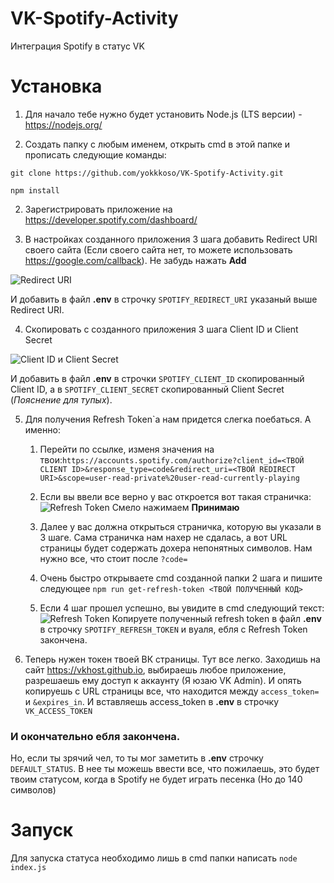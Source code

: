 # VK-Spotify-Activity
Интеграция Spotify в статус VK

# Установка
1. Для начало тебе нужно будет установить Node.js (LTS версии) - https://nodejs.org/


2. Создать папку с любым именем, открыть cmd в этой папке и прописать следующие команды:

`git clone https://github.com/yokkkoso/VK-Spotify-Activity.git`

`npm install`

2. Зарегистрировать приложение на https://developer.spotify.com/dashboard/
   

3. В настройках созданного приложения 3 шага добавить Redirect URI своего сайта (Если своего сайта нет, то можете использовать https://google.com/callback). Не забудь нажать **Add**

![Redirect URI](https://sun9-14.userapi.com/impg/zkTtLoG34lbtHCIcz19FbO-9x4PhUo11gj_vPw/tbs2BqoEmCA.jpg?size=1918x979&quality=96&proxy=1&sign=b1d6262b8e41684fb7aa68e12d4e1332&type=album)

И добавить в файл **.env** в строчку `SPOTIFY_REDIRECT_URI` указаный выше Redirect URI.

4. Скопировать с созданного приложения 3 шага Client ID и Client Secret

![Client ID и Client Secret](https://sun9-24.userapi.com/impg/9ieDXq8SzaXMVV2mQ5_DxvczfEBNarv71mSwgQ/W5o7wto4pQ4.jpg?size=1918x979&quality=96&proxy=1&sign=230a35f52c57a0f82c9a8051bee021eb&type=album)

И добавить в файл **.env** в строчки `SPOTIFY_CLIENT_ID` скопированный Client ID, а в `SPOTIFY_CLIENT_SECRET` скопированный Client Secret (*Пояснение для тупых*).

5. Для получения Refresh Token`а нам придется слегка поебаться. А именно:
    1. Перейти по ссылке, изменя значения на твои:`https://accounts.spotify.com/authorize?client_id=<ТВОЙ CLIENT ID>&response_type=code&redirect_uri=<ТВОЙ REDIRECT URI>&scope=user-read-private%20user-read-currently-playing`
    2. Если вы ввели все верно у вас откроется вот такая страничка:
    ![Refresh Token ](https://sun9-56.userapi.com/impg/YeTrzqCRaTTJVRRu3uwDhF8v-n4xCmg6nrx5Jw/HP9CgiIgjBw.jpg?size=1918x979&quality=96&proxy=1&sign=9d4eb0996013dc14e049f48057214363&type=album)
       Смело нажимаем **Принимаю**
       
    3. Далее у вас должна открыться страничка, которую вы указали в 3 шаге. Сама страничка нам нахер не сдалась, а вот URL страницы будет содержать дохера непонятных символов. Нам нужно все, что стоит после `?code=`
    4. Очень быстро открываете cmd созданной папки 2 шага и пишите следующее `npm run get-refresh-token <ТВОЙ ПОЛУЧЕННЫЙ КОД>`
    5. Если 4 шаг прошел успешно, вы увидите в cmd следующий текст:
    ![Refresh Token](https://sun9-4.userapi.com/impg/KEQwuWeZvDEPGxnamsWa2-HdFcSfDx4lqfTS8w/elaM0yBkoGg.jpg?size=1159x124&quality=96&proxy=1&sign=42355920320008451220218b2ec1e740&type=album)
    Копируете полученный refresh token в файл **.env** в строчку `SPOTIFY_REFRESH_TOKEN` и вуаля, ебля с Refresh Token закончена.


6. Теперь нужен токен твоей ВК страницы. Тут все легко. Заходишь на сайт https://vkhost.github.io, выбираешь любое приложение, разрешаешь ему доступ к аккаунту (Я юзаю VK Admin). И опять копируешь с URL страницы все, что находится между `access_token=` и `&expires_in`. И вставляешь access_token в **.env** в строчку `VK_ACCESS_TOKEN`

### И окончательно ебля закончена.
Но, если ты зрячий чел, то ты мог заметить в **.env** строчку `DEFAULT_STATUS`. В нее ты можешь ввести все, что пожилаешь, это будет твоим статусом, когда в Spotify не будет играть песенка (Но до 140 символов)

# Запуск
Для запуска статуса необходимо лишь в cmd папки написать `node index.js`